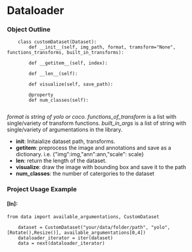 

# Dataloader
### Object Outline
```
    class customDataset(Dataset):
        def __init__(self, img_path, format, tramsform="None", functions_transforms, built_in_transforms):

        def __getitem__(self, index):
          
        def __len__(self):
        
        def visualize(self, save_path):

        @property
        def num_classes(self):
        
```

*format is string of yolo or coco.*
 *functions_of_transform* is a list with single/variety of transform functions. 
 *built_in_args* is a list of string with single/variety of argumentations in the library.

* __init__: Initaialize dataset path, transforms.
* __getitem__: preprocess the image and annotations and save as a dictionary. i.e. {"img":img,"ann":ann,"scale": scale}
* __len__: return the length of the dataset.
* __visualize__: draw the image with bounding box and save it to the path
* __num_classes__: the number of catergories to the dataset




### Project Usage Example
#### [In]:
```
from data import available_argumentations, CustomDataset

    dataset = CustomDataset("your/data/folder/path", "yolo", [Rotate(),Resize()], available_argumentations[0,4])
    dataloader_iterator = iter(dataset)
    data = next(dataloader_iterator)
	
```



